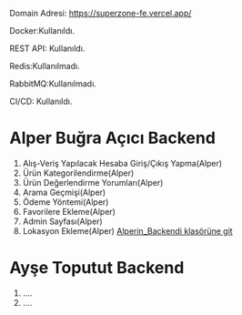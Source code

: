 Domain Adresi: https://superzone-fe.vercel.app/

Docker:Kullanıldı.

REST API: Kullanıldı.

Redis:Kullanılmadı.

RabbitMQ:Kullanılmadı.

CI/CD: Kullanıldı.

# Alper Buğra Açıcı Backend #
1. Alış-Veriş Yapılacak Hesaba Giriş/Çıkış Yapma(Alper)
2. Ürün Kategorilendirme(Alper)
3. Ürün Değerlendirme Yorumları(Alper)
4. Arama Geçmişi(Alper)
5. Ödeme Yöntemi(Alper)
6. Favorilere Ekleme(Alper)
7. Admin Sayfası(Alper)
8. Lokasyon Ekleme(Alper)
[Alperin_Backendi klasörüne git](https://github.com/abugraacici/Coding_Stars/tree/main/Alperin_Backendi)





  
# Ayşe Toputut Backend #
1. ....
2. ....
